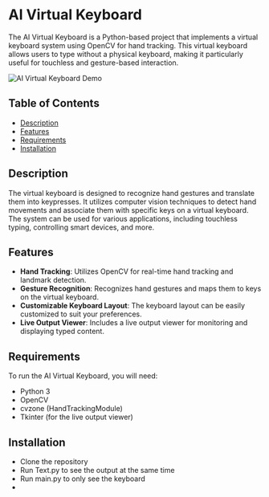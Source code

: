 # AI Virtual Keyboard

The AI Virtual Keyboard is a Python-based project that implements a virtual keyboard system using OpenCV for hand tracking. This virtual keyboard allows users to type without a physical keyboard, making it particularly useful for touchless and gesture-based interaction.

![AI Virtual Keyboard Demo](demo.gif)

## Table of Contents

- [Description](#description)
- [Features](#features)
- [Requirements](#requirements)
- [Installation](#installation)


## Description

The virtual keyboard is designed to recognize hand gestures and translate them into keypresses. It utilizes computer vision techniques to detect hand movements and associate them with specific keys on a virtual keyboard. The system can be used for various applications, including touchless typing, controlling smart devices, and more.

## Features

- **Hand Tracking**: Utilizes OpenCV for real-time hand tracking and landmark detection.
- **Gesture Recognition**: Recognizes hand gestures and maps them to keys on the virtual keyboard.
- **Customizable Keyboard Layout**: The keyboard layout can be easily customized to suit your preferences.
- **Live Output Viewer**: Includes a live output viewer for monitoring and displaying typed content.

## Requirements

To run the AI Virtual Keyboard, you will need:

- Python 3
- OpenCV
- cvzone (HandTrackingModule)
- Tkinter (for the live output viewer)

## Installation

- Clone the repository
- Run Text.py to see the output at the same time
- Run main.py to only see the keyboard
- 
